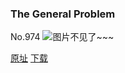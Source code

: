 ### The General Problem
No.974
![图片不见了~~~](https://imgs.xkcd.com/comics/the_general_problem.png)

[原址](https://xkcd.com//974) [下载](https://imgs.xkcd.com/comics/the_general_problem.png)

